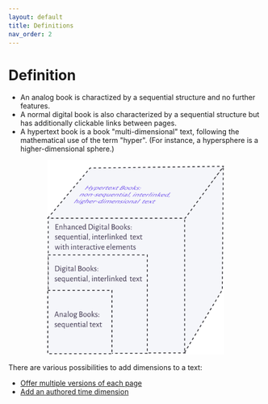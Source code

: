 ```yaml
---
layout: default
title: Definitions
nav_order: 2
---
```


#  Definition

* An analog book is charactized by a sequential structure and no further features.
* A normal digital book is also characterized by a sequential structure but has additionally clickable links between pages.
* A hypertext book is a book "multi-dimensional" text, following the mathematical use of the term "hyper". (For instance, a hypersphere is a higher-dimensional sphere.)


<p  style="font-size:12px;text-align:center;">
  <img alt="img-name" src="/assets/images/hyperbook3.svg" width="350">
</p>

There are various possibilities to add dimensions to a text:

* [Offer multiple versions of each page](/docs/features/perspectives/)
* [Add an authored time dimension](/docs/features/time/) 
